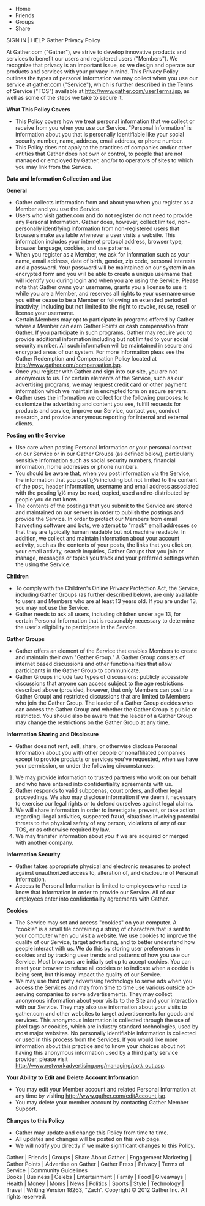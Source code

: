 *   Home
*   Friends
*   Groups
*   Share

SIGN IN | HELP Gather Privacy Policy

At Gather.com ("Gather"), we strive to develop innovative products and services to benefit our users and registered users ("Members"). We recognize that privacy is an important issue, so we design and operate our products and services with your privacy in mind. This Privacy Policy outlines the types of personal information we may collect when you use our service at gather.com ("Service"), which is further described in the Terms of Service ("TOS") available at http://www.gather.com/userTerms.jsp, as well as some of the steps we take to secure it.

**What This Policy Covers**

*   This Policy covers how we treat personal information that we collect or receive from you when you use our Service. "Personal Information" is information about you that is personally identifiable like your social security number, name, address, email address, or phone number.
*   This Policy does not apply to the practices of companies and/or other entities that Gather does not own or control, to people that are not managed or employed by Gather, and/or to operators of sites to which you may link from the Service.

**Data and Information Collection and Use**

**General**

*   Gather collects information from and about you when you register as a Member and you use the Service.
*   Users who visit gather.com and do not register do not need to provide any Personal Information. Gather does, however, collect limited, non-personally identifying information from non-registered users that browsers make available whenever a user visits a website. This information includes your internet protocol address, browser type, browser language, cookies, and use patterns.
*   When you register as a Member, we ask for information such as your name, email address, date of birth, gender, zip code, personal interests and a password. Your password will be maintained on our system in an encrypted form and you will be able to create a unique username that will identify you during login and when you are using the Service. Please note that Gather owns your username, grants you a license to use it while you are a Member, and reserves all rights to your username once you either cease to be a Member or following an extended period of inactivity, including but not limited to the right to revoke, reuse, resell or license your username.
*   Certain Members may opt to participate in programs offered by Gather where a Member can earn Gather Points or cash compensation from Gather. If you participate in such programs, Gather may require you to provide additional information including but not limited to your social security number. All such information will be maintained in secure and encrypted areas of our system. For more information pleas see the Gather Redemption and Compensation Policy located at http://www.gather.com/compensation.jsp.
*   Once you register with Gather and sign into our site, you are not anonymous to us. For certain elements of the Service, such as our advertising programs, we may request credit card or other payment information which we maintain in encrypted form on secure servers.
*   Gather uses the information we collect for the following purposes: to customize the advertising and content you see, fulfill requests for products and service, improve our Service, contact you, conduct research, and provide anonymous reporting for internal and external clients.

**Posting on the Service**

*   Use care when posting Personal Information or your personal content on our Service or in our Gather Groups (as defined below), particularly sensitive information such as social security numbers, financial information, home addresses or phone numbers.
*   You should be aware that, when you post information via the Service, the information that you post ï¿½ including but not limited to the content of the post, header information, username and email address associated with the posting ï¿½ may be read, copied, used and re-distributed by people you do not know.
*   The contents of the postings that you submit to the Service are stored and maintained on our servers in order to publish the postings and provide the Service. In order to protect our Members from email harvesting software and bots, we attempt to "mask" email addresses so that they are typically human readable but not machine readable. In addition, we collect and maintain information about your account activity, such as the contents of your posts, the links that you click on, your email activity, search inquiries, Gather Groups that you join or manage, messages or topics you track and your preferred settings when the using the Service.

**Children**

*   To comply with the Children's Online Privacy Protection Act, the Service, including Gather Groups (as further described below), are only available to users and Members who are at least 13 years old. If you are under 13, you may not use the Service.
*   Gather needs to ask all users, including children under age 13, for certain Personal Information that is reasonably necessary to determine the user's eligibility to participate in the Service.

**Gather Groups**

*   Gather offers an element of the Service that enables Members to create and maintain their own "Gather Group." A Gather Group consists of internet based discussions and other functionalities that allow participants in the Gather Group to communicate.
*   Gather Groups include two types of discussions: publicly accessible discussions that anyone can access subject to the age restrictions described above (provided, however, that only Members can post to a Gather Group) and restricted discussions that are limited to Members who join the Gather Group. The leader of a Gather Group decides who can access the Gather Group and whether the Gather Group is public or restricted. You should also be aware that the leader of a Gather Group may change the restrictions on the Gather Group at any time.

**Information Sharing and Disclosure**

*   Gather does not rent, sell, share, or otherwise disclose Personal Information about you with other people or nonaffiliated companies except to provide products or services you've requested, when we have your permission, or under the following circumstances:

1.  We may provide information to trusted partners who work on our behalf and who have entered into confidentiality agreements with us.
2.  Gather responds to valid subpoenas, court orders, and other legal proceedings. We also may disclose information if we deem it necessary to exercise our legal rights or to defend ourselves against legal claims.
3.  We will share information in order to investigate, prevent, or take action regarding illegal activities, suspected fraud, situations involving potential threats to the physical safety of any person, violations of any of our TOS, or as otherwise required by law.
4.  We may transfer information about you if we are acquired or merged with another company.

**Information Security**

*   Gather takes appropriate physical and electronic measures to protect against unauthorized access to, alteration of, and disclosure of Personal Information.
*   Access to Personal Information is limited to employees who need to know that information in order to provide our Service. All of our employees enter into confidentiality agreements with Gather.

**Cookies**

*   The Service may set and access "cookies" on your computer. A "cookie" is a small file containing a string of characters that is sent to your computer when you visit a website. We use cookies to improve the quality of our Service, target advertising, and to better understand how people interact with us. We do this by storing user preferences in cookies and by tracking user trends and patterns of how you use our Service. Most browsers are initially set up to accept cookies. You can reset your browser to refuse all cookies or to indicate when a cookie is being sent, but this may impact the quality of our Service.
*   We may use third party advertising technology to serve ads when you access the Services and may from time to time use various outside ad-serving companies to serve advertisements. They may collect anonymous information about your visits to the Site and your interaction with our Service. They may also use information about your visits to gather.com and other websites to target advertisements for goods and services. This anonymous information is collected through the use of pixel tags or cookies, which are industry standard technologies, used by most major websites. No personally identifiable information is collected or used in this process from the Services. If you would like more information about this practice and to know your choices about not having this anonymous information used by a third party service provider, please visit http://www.networkadvertising.org/managing/opt\_out.asp.

**Your Ability to Edit and Delete Account Information**

*   You may edit your Member account and related Personal Information at any time by visiting http://www.gather.com/editAccount.jsp.
*   You may delete your member account by contacting Gather Member Support.

**Changes to this Policy**

*   Gather may update and change this Policy from time to time.
*   All updates and changes will be posted on this web page.
*   We will notify you directly if we make significant changes to this Policy.

Gather | Friends | Groups | Share About Gather | Engagement Marketing | Gather Points | Advertise on Gather | Gather Press | Privacy | Terms of Service | Community Guidelines  
Books | Business | Celebs | Entertainment | Family | Food | Giveaways | Health | Money | Moms | News | Politics | Sports | Style | Technology | Travel | Writing Version 18263, "Zach". Copyright © 2012 Gather Inc. All rights reserved.